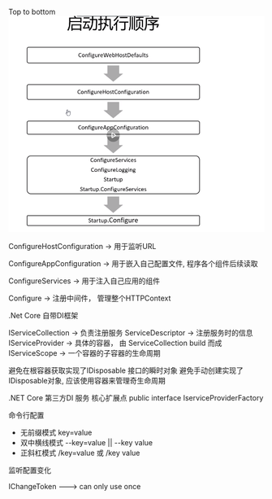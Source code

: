 Top to bottom 
![](./img/2022-11-23_22-46-20.png)

ConfigureHostConfiguration  -> 用于监听URL

ConfigureAppConfiguration -> 用于嵌入自己配置文件, 程序各个组件后续读取

ConfigureServices -> 用于注入自己应用的组件

Configure -> 注册中间件， 管理整个HTTPContext

.Net Core 自带DI框架

IServiceCollection   -> 负责注册服务
ServiceDescriptor  -> 注册服务时的信息
IServiceProvider -> 具体的容器， 由 ServiceCollection build 而成
IServiceScope -> 一个容器的子容器的生命周期


避免在根容器获取实现了IDisposable 接口的瞬时对象
避免手动创建实现了IDisposable对象, 应该使用容器来管理奇生命周期

.NET Core 第三方DI 服务 核心扩展点
public interface IserviceProviderFactory<TContainerBuilder>


命令行配置

* 无前缀模式 key=value
* 双中横线模式 --key=value  ||  --key value
* 正斜杠模式    /key=value 或 /key value


监听配置变化

IChangeToken  ---> can only use once 